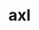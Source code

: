 ---
title: "axl"
layout: cache
categories: [package, develop-2024-02-18]
meta: {"versions": ["0.7.1", "0.8.0"], "compilers": ["cce@=15.0.1", "gcc@=10.3.0", "gcc@=11.1.0", "gcc@=11.4.0", "gcc@=7.5.0", "gcc@=9.4.0", "oneapi@=2024.0.0"], "oss": ["rhel8", "sle_hpc15", "ubuntu18.04", "ubuntu20.04", "ubuntu22.04"], "platforms": ["linux"], "targets": ["neoverse_v1", "neoverse_v2", "ppc64le", "x86_64_v3", "x86_64_v4", "zen4"], "stacks": ["data-vis-sdk", "e4s", "e4s-cray-rhel", "e4s-cray-sles", "e4s-neoverse-v2", "e4s-neoverse_v1", "e4s-oneapi", "e4s-power", "radiuss", "root"], "num_specs": 16, "num_specs_by_stack": {"root": 16, "e4s-cray-rhel": 1, "e4s-cray-sles": 1, "radiuss": 1, "e4s-neoverse_v1": 2, "e4s-power": 2, "data-vis-sdk": 2, "e4s": 3, "e4s-neoverse-v2": 2, "e4s-oneapi": 2}}
spec_details: [{"hash": "ajzjfxxlog6uvj4eiqniuqettvwkhl3z", "compiler": "cce@=15.0.1", "versions": ["0.8.0"], "os": "rhel8", "platform": "linux", "target": "zen4", "variants": ["async_api=daemon", "+bbapi", "~bbapi_fallback", "build_system=cmake", "build_type=Release", "~dw", "generator=make", "~ipo", "+pthreads", "+shared"], "stacks": ["root", "e4s-cray-rhel"], "size": "-", "tarball": "https://binaries.spack.io/develop-2024-02-18/build_cache/linux-rhel8-zen4/cce-15.0.1/axl-0.8.0/linux-rhel8-zen4-cce-15.0.1-axl-0.8.0-ajzjfxxlog6uvj4eiqniuqettvwkhl3z.spack"}, {"hash": "l7prezbid6z6decy4j6327k34babevm4", "compiler": "gcc@=10.3.0", "versions": ["0.8.0"], "os": "sle_hpc15", "platform": "linux", "target": "x86_64_v4", "variants": ["async_api=daemon", "+bbapi", "~bbapi_fallback", "build_system=cmake", "build_type=Release", "~dw", "generator=make", "~ipo", "+pthreads", "+shared"], "stacks": ["e4s-cray-sles", "root"], "size": "-", "tarball": "https://binaries.spack.io/develop-2024-02-18/build_cache/linux-sle_hpc15-x86_64_v4/gcc-10.3.0/axl-0.8.0/linux-sle_hpc15-x86_64_v4-gcc-10.3.0-axl-0.8.0-l7prezbid6z6decy4j6327k34babevm4.spack"}, {"hash": "mzezfdfrdz2c74etmonrutoe2bouv6fg", "compiler": "gcc@=7.5.0", "versions": ["0.7.1"], "os": "ubuntu18.04", "platform": "linux", "target": "x86_64_v3", "variants": ["async_api=daemon", "+bbapi", "~bbapi_fallback", "build_system=cmake", "build_type=Release", "~dw", "generator=make", "~ipo", "+pthreads", "+shared"], "stacks": ["root", "radiuss"], "size": "-", "tarball": "https://binaries.spack.io/develop-2024-02-18/build_cache/linux-ubuntu18.04-x86_64_v3/gcc-7.5.0/axl-0.7.1/linux-ubuntu18.04-x86_64_v3-gcc-7.5.0-axl-0.7.1-mzezfdfrdz2c74etmonrutoe2bouv6fg.spack"}, {"hash": "jpvnp2auckfgw3hqzymplaqqauorcrfm", "compiler": "gcc@=11.4.0", "versions": ["0.8.0"], "os": "ubuntu20.04", "platform": "linux", "target": "neoverse_v1", "variants": ["async_api=daemon", "+bbapi", "~bbapi_fallback", "build_system=cmake", "build_type=Release", "~dw", "generator=make", "~ipo", "+pthreads", "+shared"], "stacks": ["e4s-neoverse_v1", "root"], "size": "-", "tarball": "https://binaries.spack.io/develop-2024-02-18/build_cache/linux-ubuntu20.04-neoverse_v1/gcc-11.4.0/axl-0.8.0/linux-ubuntu20.04-neoverse_v1-gcc-11.4.0-axl-0.8.0-jpvnp2auckfgw3hqzymplaqqauorcrfm.spack"}, {"hash": "rt5jq5uewcy4xy7reibqlimctfik36ut", "compiler": "gcc@=11.4.0", "versions": ["0.7.1"], "os": "ubuntu20.04", "platform": "linux", "target": "neoverse_v1", "variants": ["async_api=daemon", "+bbapi", "~bbapi_fallback", "build_system=cmake", "build_type=Release", "~dw", "generator=make", "~ipo", "+pthreads", "+shared"], "stacks": ["e4s-neoverse_v1", "root"], "size": "-", "tarball": "https://binaries.spack.io/develop-2024-02-18/build_cache/linux-ubuntu20.04-neoverse_v1/gcc-11.4.0/axl-0.7.1/linux-ubuntu20.04-neoverse_v1-gcc-11.4.0-axl-0.7.1-rt5jq5uewcy4xy7reibqlimctfik36ut.spack"}, {"hash": "yw5z6mzbzf5chfkj2eiimt5ij2uvmamd", "compiler": "gcc@=9.4.0", "versions": ["0.8.0"], "os": "ubuntu20.04", "platform": "linux", "target": "ppc64le", "variants": ["async_api=daemon", "+bbapi", "~bbapi_fallback", "build_system=cmake", "build_type=Release", "~dw", "generator=make", "~ipo", "+pthreads", "+shared"], "stacks": ["root", "e4s-power"], "size": "-", "tarball": "https://binaries.spack.io/develop-2024-02-18/build_cache/linux-ubuntu20.04-ppc64le/gcc-9.4.0/axl-0.8.0/linux-ubuntu20.04-ppc64le-gcc-9.4.0-axl-0.8.0-yw5z6mzbzf5chfkj2eiimt5ij2uvmamd.spack"}, {"hash": "xtc5ofezmydzjhxiucs7g5psbyied4i2", "compiler": "gcc@=9.4.0", "versions": ["0.7.1"], "os": "ubuntu20.04", "platform": "linux", "target": "ppc64le", "variants": ["async_api=daemon", "+bbapi", "~bbapi_fallback", "build_system=cmake", "build_type=Release", "~dw", "generator=make", "~ipo", "+pthreads", "+shared"], "stacks": ["root", "e4s-power"], "size": "-", "tarball": "https://binaries.spack.io/develop-2024-02-18/build_cache/linux-ubuntu20.04-ppc64le/gcc-9.4.0/axl-0.7.1/linux-ubuntu20.04-ppc64le-gcc-9.4.0-axl-0.7.1-xtc5ofezmydzjhxiucs7g5psbyied4i2.spack"}, {"hash": "j5xk3idqwy7g455imfg45tj4qhue24qe", "compiler": "gcc@=11.1.0", "versions": ["0.8.0"], "os": "ubuntu20.04", "platform": "linux", "target": "x86_64_v3", "variants": ["async_api=daemon", "+bbapi", "~bbapi_fallback", "build_system=cmake", "build_type=Release", "~dw", "generator=make", "~ipo", "+pthreads", "+shared"], "stacks": ["data-vis-sdk", "root"], "size": "-", "tarball": "https://binaries.spack.io/develop-2024-02-18/build_cache/linux-ubuntu20.04-x86_64_v3/gcc-11.1.0/axl-0.8.0/linux-ubuntu20.04-x86_64_v3-gcc-11.1.0-axl-0.8.0-j5xk3idqwy7g455imfg45tj4qhue24qe.spack"}, {"hash": "benfsshmaw74f67rpl7xe46r43nmeiat", "compiler": "gcc@=11.1.0", "versions": ["0.8.0"], "os": "ubuntu20.04", "platform": "linux", "target": "x86_64_v3", "variants": ["async_api=daemon", "+bbapi", "~bbapi_fallback", "build_system=cmake", "build_type=Release", "~dw", "generator=make", "~ipo", "+pthreads", "+shared"], "stacks": ["data-vis-sdk", "root"], "size": "-", "tarball": "https://binaries.spack.io/develop-2024-02-18/build_cache/linux-ubuntu20.04-x86_64_v3/gcc-11.1.0/axl-0.8.0/linux-ubuntu20.04-x86_64_v3-gcc-11.1.0-axl-0.8.0-benfsshmaw74f67rpl7xe46r43nmeiat.spack"}, {"hash": "tciqs2edr2266txf5ssdyiq62hqseupi", "compiler": "gcc@=11.4.0", "versions": ["0.8.0"], "os": "ubuntu20.04", "platform": "linux", "target": "x86_64_v3", "variants": ["async_api=daemon", "+bbapi", "~bbapi_fallback", "build_system=cmake", "build_type=Release", "~dw", "generator=make", "~ipo", "+pthreads", "+shared"], "stacks": ["e4s", "root"], "size": "-", "tarball": "https://binaries.spack.io/develop-2024-02-18/build_cache/linux-ubuntu20.04-x86_64_v3/gcc-11.4.0/axl-0.8.0/linux-ubuntu20.04-x86_64_v3-gcc-11.4.0-axl-0.8.0-tciqs2edr2266txf5ssdyiq62hqseupi.spack"}, {"hash": "xku2s5nwatqphkox72zcct2x6xrk2xhu", "compiler": "gcc@=11.4.0", "versions": ["0.7.1"], "os": "ubuntu20.04", "platform": "linux", "target": "x86_64_v3", "variants": ["async_api=daemon", "+bbapi", "~bbapi_fallback", "build_system=cmake", "build_type=Release", "~dw", "generator=make", "~ipo", "+pthreads", "+shared"], "stacks": ["e4s", "root"], "size": "-", "tarball": "https://binaries.spack.io/develop-2024-02-18/build_cache/linux-ubuntu20.04-x86_64_v3/gcc-11.4.0/axl-0.7.1/linux-ubuntu20.04-x86_64_v3-gcc-11.4.0-axl-0.7.1-xku2s5nwatqphkox72zcct2x6xrk2xhu.spack"}, {"hash": "cvctjl7wi7hb25grjsj3e62zw4c2pjyc", "compiler": "gcc@=11.4.0", "versions": ["0.8.0"], "os": "ubuntu20.04", "platform": "linux", "target": "x86_64_v3", "variants": ["async_api=daemon", "+bbapi", "~bbapi_fallback", "build_system=cmake", "build_type=Release", "~dw", "generator=make", "~ipo", "+pthreads", "+shared"], "stacks": ["e4s", "root"], "size": "-", "tarball": "https://binaries.spack.io/develop-2024-02-18/build_cache/linux-ubuntu20.04-x86_64_v3/gcc-11.4.0/axl-0.8.0/linux-ubuntu20.04-x86_64_v3-gcc-11.4.0-axl-0.8.0-cvctjl7wi7hb25grjsj3e62zw4c2pjyc.spack"}, {"hash": "65mqxupjmdabbwvc5ldg3zmnqxxobatg", "compiler": "gcc@=11.4.0", "versions": ["0.8.0"], "os": "ubuntu22.04", "platform": "linux", "target": "neoverse_v2", "variants": ["async_api=daemon", "+bbapi", "~bbapi_fallback", "build_system=cmake", "build_type=Release", "~dw", "generator=make", "~ipo", "+pthreads", "+shared"], "stacks": ["root", "e4s-neoverse-v2"], "size": "-", "tarball": "https://binaries.spack.io/develop-2024-02-18/build_cache/linux-ubuntu22.04-neoverse_v2/gcc-11.4.0/axl-0.8.0/linux-ubuntu22.04-neoverse_v2-gcc-11.4.0-axl-0.8.0-65mqxupjmdabbwvc5ldg3zmnqxxobatg.spack"}, {"hash": "bgdohfz5btgoasoblqcbvra4dx57xzzq", "compiler": "gcc@=11.4.0", "versions": ["0.7.1"], "os": "ubuntu22.04", "platform": "linux", "target": "neoverse_v2", "variants": ["async_api=daemon", "+bbapi", "~bbapi_fallback", "build_system=cmake", "build_type=Release", "~dw", "generator=make", "~ipo", "+pthreads", "+shared"], "stacks": ["root", "e4s-neoverse-v2"], "size": "-", "tarball": "https://binaries.spack.io/develop-2024-02-18/build_cache/linux-ubuntu22.04-neoverse_v2/gcc-11.4.0/axl-0.7.1/linux-ubuntu22.04-neoverse_v2-gcc-11.4.0-axl-0.7.1-bgdohfz5btgoasoblqcbvra4dx57xzzq.spack"}, {"hash": "bg2fc3twwyt3ynue6wc6lskqzxnbrxmx", "compiler": "oneapi@=2024.0.0", "versions": ["0.7.1"], "os": "ubuntu22.04", "platform": "linux", "target": "x86_64_v3", "variants": ["async_api=daemon", "+bbapi", "~bbapi_fallback", "build_system=cmake", "build_type=Release", "~dw", "generator=make", "~ipo", "+pthreads", "+shared"], "stacks": ["root", "e4s-oneapi"], "size": "-", "tarball": "https://binaries.spack.io/develop-2024-02-18/build_cache/linux-ubuntu22.04-x86_64_v3/oneapi-2024.0.0/axl-0.7.1/linux-ubuntu22.04-x86_64_v3-oneapi-2024.0.0-axl-0.7.1-bg2fc3twwyt3ynue6wc6lskqzxnbrxmx.spack"}, {"hash": "kgo7lxfcnmbmyhgnerqgwzvcxzlzrpzk", "compiler": "oneapi@=2024.0.0", "versions": ["0.8.0"], "os": "ubuntu22.04", "platform": "linux", "target": "x86_64_v3", "variants": ["async_api=daemon", "+bbapi", "~bbapi_fallback", "build_system=cmake", "build_type=Release", "~dw", "generator=make", "~ipo", "+pthreads", "+shared"], "stacks": ["root", "e4s-oneapi"], "size": "-", "tarball": "https://binaries.spack.io/develop-2024-02-18/build_cache/linux-ubuntu22.04-x86_64_v3/oneapi-2024.0.0/axl-0.8.0/linux-ubuntu22.04-x86_64_v3-oneapi-2024.0.0-axl-0.8.0-kgo7lxfcnmbmyhgnerqgwzvcxzlzrpzk.spack"}]
---